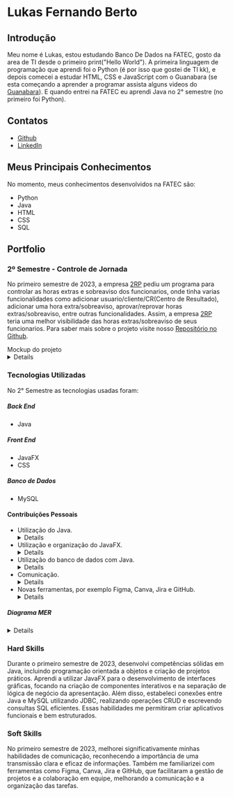 # Lukas Fernando Berto

## Introdução
Meu nome é Lukas, estou estudando Banco De Dados na FATEC, gosto da area de TI desde o primeiro print("Hello World"). A primeira linguagem de programação que aprendi foi o Python (é por isso que gostei de TI kk), e depois comecei a estudar HTML, CSS e JavaScript com o Guanabara (se esta começando a aprender a programar assista alguns videos do [Guanabara](https://www.youtube.com/@CursoemVideo)). E quando entrei na FATEC eu aprendi Java no 2° semestre (no primeiro foi Python).

## Contatos
* [Github](https://github.com/LukasFernando)
* [LinkedIn](https://www.linkedin.com/)

## Meus Principais Conhecimentos
No momento, meus conhecimentos desenvolvidos na FATEC são:
* Python
* Java
* HTML
* CSS
* SQL

## Portfolio
### 2º Semestre - Controle de Jornada
No primeiro semestre de 2023, a empresa [2RP](https://2rpnet.com.br/) pediu um programa para controlar as horas extras e sobreaviso dos funcionarios, onde tinha varias funcionalidades como adicionar usuario/cliente/CR(Centro de Resultado), adicionar uma hora extra/sobreaviso, aprovar/reprovar horas extras/sobreaviso, entre outras funcionalidades. Assim, a empresa [2RP](https://2rpnet.com.br/) teria uma melhor visibilidade das horas extras/sobreaviso de seus funcionarios. Para saber mais sobre o projeto visite nosso [Repositório no Github](https://github.com/LukasFernando/FATEC-API-2_Semestre-Dragon).

<div> Mockup do projeto </div>
<details>
 


</details>

### Tecnologias Utilizadas
No 2° Semestre as tecnologias usadas foram: 
##### **Back End**
  * Java
##### **Front End** 
  * JavaFX
  * CSS
##### **Banco de Dados** 
  * MySQL

#### Contribuições Pessoais
* Utilização do Java. <details> Durante o primeiro semestre de 2023, aprendi a linguagem de programação Java, compreendendo sua sintaxe, estrutura e tópicos como programação orientada a objetos. Além disso, pratiquei a criação de pequenos projetos, que me ajudaram a solidificar meu entendimento e a aplicar as teorias na prática, especialmente em contextos de desenvolvimento de software. </details>
* Utilização e organização do JavaFX. <details> Durante o primeiro semestre de 2023, conheci o JavaFX, uma biblioteca para desenvolvimento de interfaces gráficas. Aprendi a criar componentes de interface de usuário, como botões, tabelas e formulários, além de entender a arquitetura de aplicativos JavaFX, que inclui o uso de controladores e a separação de lógica de negócio da apresentação. </details>
* Utilização do banco de dados com Java. <details> Durante o primeiro semestre de 2023, utilizei o banco de dados MySQL para armazenar dados d0 aplicativo desenvolvido. Aprendi a estabelecer conexões entre Java e o MySQL, utilizando JDBC para executar consultas SQL. Trabalhei com operações CRUD (Create, Read, Update, Delete), o que me permitiu manipular eficientemente os dados. Também refinei minhas habilidades na escrita de consultas. </details>
* Comunicação. <details> Aprimorei minhas habilidades de comunicação de forma significativa durante o primeiro semestre de 2023. Reconheci a importância de transmitir informações de maneira clara, concisa e eficaz, tanto dentro da equipe de desenvolvimento quanto para os clientes. Participei de reuniões regulares, onde pratiquei a apresentação de ideias e feedbacks construtivos. Aprendi a ouvir ativamente as necessidades e preocupações de todos os envolvidos no projeto, facilitando a comunicação entre diferentes partes interessadas e promovendo um ambiente colaborativo e produtivo. </details>
* Novas ferramentas, por exemplo Figma, Canva, Jira e GitHub. <details> Durante o segundo semestre de 2023, explorei e me familiarizei com diversas ferramentas que se tornaram essenciais para meu trabalho como desenvolvedor. Aprofundei meu conhecimento em ferramentas de gerenciamento de projetos, como o GitHub. Aprendi a utilizar o GitHub para organizar tarefas, acompanhar o progresso das atividades e colaborar em sprints de desenvolvimento, e gerenciar repositórios de código, além de facilitar a colaboração com a equipe, melhorando a qualidade do código e a comunicação entre os membros do time. </details>


##### Diagrama MER 
<details>

![image](https://github.com/dragonfatec/Projeto-web/assets/107444159/63630370-4875-4d81-932c-e9126994a1b0)

</details>

### Hard Skills
Durante o primeiro semestre de 2023, desenvolvi competências sólidas em Java, incluindo programação orientada a objetos e criação de projetos práticos. Aprendi a utilizar JavaFX para o desenvolvimento de interfaces gráficas, focando na criação de componentes interativos e na separação de lógica de negócio da apresentação. Além disso, estabeleci conexões entre Java e MySQL utilizando JDBC, realizando operações CRUD e escrevendo consultas SQL eficientes. Essas habilidades me permitiram criar aplicativos funcionais e bem estruturados.

### Soft Skills
No primeiro semestre de 2023, melhorei significativamente minhas habilidades de comunicação, reconhecendo a importância de uma transmissão clara e eficaz de informações. Também me familiarizei com ferramentas como Figma, Canva, Jira e GitHub, que facilitaram a gestão de projetos e a colaboração em equipe, melhorando a comunicação e a organização das tarefas.

